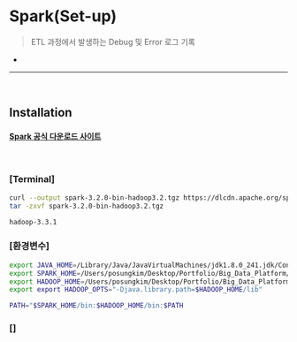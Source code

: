 # Spark(Set-up)
> ETL 과정에서 발생하는 Debug 및 Error 로그 기록
* 

<hr>
<br>

## Installation
#### [Spark 공식 다운로드 사이트](https://spark.apache.org/downloads.html)

<br>

### [Terminal]
```zsh
curl --output spark-3.2.0-bin-hadoop3.2.tgz https://dlcdn.apache.org/spark/spark-3.2.0/spark-3.2.0-bin-hadoop3.2.tgz
tar -zxvf spark-3.2.0-bin-hadoop3.2.tgz

hadoop-3.3.1
```

### [환경변수]
```zsh
export JAVA_HOME=/Library/Java/JavaVirtualMachines/jdk1.8.0_241.jdk/Contents/Home
export SPARK_HOME=/Users/posungkim/Desktop/Portfolio/Big_Data_Platform/Spark/spark-3.2.0-bin-hadoop3.2
export HADOOP_HOME=/Users/posungkim/Desktop/Portfolio/Big_Data_Platform/Hadoop/hadoop-3.3.1
export export HADOOP_OPTS="-Djava.library.path=$HADOOP_HOME/lib"

PATH="$SPARK_HOME/bin:$HADOOP_HOME/bin:$PATH
```

### []
